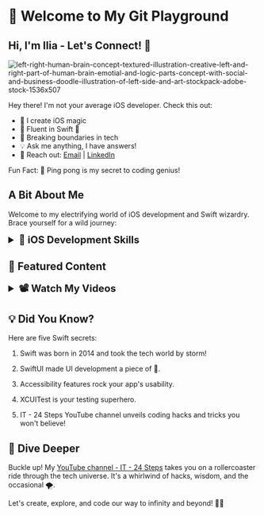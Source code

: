 # 👋 Welcome to My Git Playground

## Hi, I'm Ilia - Let's Connect! 🚀

![left-right-human-brain-concept-textured-illustration-creative-left-and-right-part-of-human-brain-emotial-and-logic-parts-concept-with-social-and-business-doodle-illustration-of-left-side-and-art-stockpack-adobe-stock-1536x507](https://github.com/ilia-pavlov/Ilia-Pavlov/assets/68978403/b432588e-c3b7-4232-bb1a-2afd31466687)


Hey there! I'm not your average iOS developer. Check this out:

- 🚀 I create iOS magic
- 🌱 Fluent in Swift 🦅
- 🌟 Breaking boundaries in tech
- 💡 Ask me anything, I have answers!
- 🚀 Reach out: [Email](mailto:iliapavlov314@gmail.com) | [LinkedIn](https://www.linkedin.com/in/ilia-pavlov-ny34722/)

Fun Fact: 🏓 Ping pong is my secret to coding genius!

## A Bit About Me

Welcome to my electrifying world of iOS development and Swift wizardry. Brace yourself for a wild journey:

<details>
<summary style="font-size: 20px; font-weight: bold; cursor: pointer;">🚀 iOS Development Skills</summary>

<br>

[![UIKit](https://img.shields.io/badge/iOS-UIKit-informational?style=flat&logo=ios&logoColor=white&color=4AB197)](https://developer.apple.com/documentation/uikit)
[![SwiftUI](https://img.shields.io/badge/iOS-SwiftUI-informational?style=flat&logo=swift&logoColor=white&color=4AB197)](https://developer.apple.com/documentation/swiftui)
[![XCTest](https://img.shields.io/badge/iOS-XCTest-informational?style=flat&logo=swift&logoColor=white&color=4AB197)](https://developer.apple.com/documentation/xctest)
[![Core Data](https://img.shields.io/badge/iOS-Core_Data-informational?style=flat&logo=coredata&logoColor=white&color=4AB197)](https://developer.apple.com/documentation/coredata)
[![CocoaPods](https://img.shields.io/badge/iOS-CocoaPods-informational?style=flat&logo=cocoapods&logoColor=white&color=4AB197)](https://cocoapods.org/)
[![Alamofire](https://img.shields.io/badge/iOS-Alamofire-informational?style=flat&logo=swift&logoColor=white&color=4AB197)](https://github.com/Alamofire/Alamofire)
[![Firebase](https://img.shields.io/badge/iOS-Firebase-informational?style=flat&logo=firebase&logoColor=white&color=4AB197)](https://firebase.google.com/)
[![Realm](https://img.shields.io/badge/iOS-Realm-informational?style=flat&logo=realm&logoColor=white&color=4AB197)](https://realm.io/)
[![Fastlane](https://img.shields.io/badge/iOS-Fastlane-informational?style=flat&logo=fastlane&logoColor=white&color=4AB197)](https://fastlane.tools/)
[![Swift Package Manager](https://img.shields.io/badge/iOS-SPM-informational?style=flat&logo=swift&logoColor=white&color=4AB197)](https://swift.org/package-manager/)
[![Xcode](https://img.shields.io/badge/iOS-Xcode-informational?style=flat&logo=xcode&logoColor=white&color=4AB197)](https://developer.apple.com/xcode/)

</details>




## 🎯 Featured Content

<details>
<summary style="font-size: 20px; font-weight: bold; cursor: pointer;">📽️ Watch My Videos</summary>

1. **🌈 Unleash the Magic: Accessibility in SwiftUI** - [Watch my talk](https://youtu.be/PbZlNedEii8?si=VewMH6LRI-5u8u7w) and see how SwiftUI makes accessibility a breeze.

2. **🚀 Into the Matrix: XCUITest Architecture Overview** - Experience the future of app testing on [YouTube](https://www.youtube.com/watch?v=sTLhZ30ax5A).

3. **🛠️ [Dependency Injection & Constructor Issues](https://youtu.be/6Z9aYmkIIkU?si=kI9pxpOmU2JJoZ4V) ** - I have a video where I explain Dependency Injection and how to solve injection constructor issues. Check it out to level up your knowledge!
</details>

## 💡 Did You Know?

Here are five Swift secrets:

1. Swift was born in 2014 and took the tech world by storm!

2. SwiftUI made UI development a piece of 🍰.

3. Accessibility features rock your app's usability.

4. XCUITest is your testing superhero.

5. IT - 24 Steps YouTube channel unveils coding hacks and tricks you won't believe!

## 🚀 Dive Deeper

Buckle up! My [YouTube channel - IT - 24 Steps](https://www.youtube.com/channel/UCtTMh7w0ifPUVD1atOfQimQ) takes you on a rollercoaster ride through the tech universe. It's a whirlwind of hacks, wisdom, and the occasional 🌪️.

Let's create, explore, and code our way to infinity and beyond! 🚀🌌
